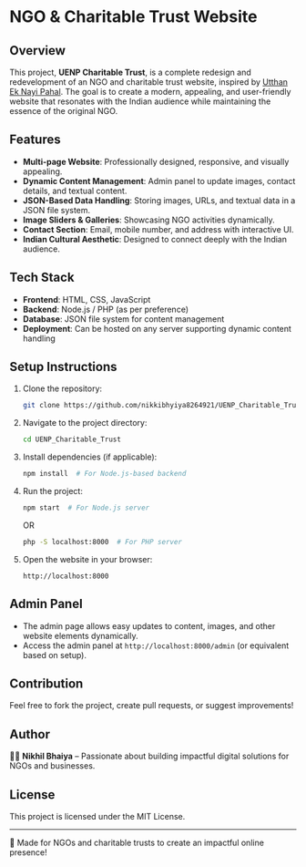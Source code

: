 # NGO & Charitable Trust Website

## Overview
This project, **UENP Charitable Trust**, is a complete redesign and redevelopment of an NGO and charitable trust website, inspired by [Utthan Ek Nayi Pahal](https://utthaneknayipahal.com/). The goal is to create a modern, appealing, and user-friendly website that resonates with the Indian audience while maintaining the essence of the original NGO.

## Features
- **Multi-page Website**: Professionally designed, responsive, and visually appealing.
- **Dynamic Content Management**: Admin panel to update images, contact details, and textual content.
- **JSON-Based Data Handling**: Storing images, URLs, and textual data in a JSON file system.
- **Image Sliders & Galleries**: Showcasing NGO activities dynamically.
- **Contact Section**: Email, mobile number, and address with interactive UI.
- **Indian Cultural Aesthetic**: Designed to connect deeply with the Indian audience.

## Tech Stack
- **Frontend**: HTML, CSS, JavaScript
- **Backend**: Node.js / PHP (as per preference)
- **Database**: JSON file system for content management
- **Deployment**: Can be hosted on any server supporting dynamic content handling

## Setup Instructions
1. Clone the repository:
   ```bash
   git clone https://github.com/nikkibhyiya8264921/UENP_Charitable_Trust.git
   ```
2. Navigate to the project directory:
   ```bash
   cd UENP_Charitable_Trust
   ```
3. Install dependencies (if applicable):
   ```bash
   npm install  # For Node.js-based backend
   ```
4. Run the project:
   ```bash
   npm start  # For Node.js server
   ```
   OR
   ```bash
   php -S localhost:8000  # For PHP server
   ```
5. Open the website in your browser:
   ```
   http://localhost:8000
   ```

## Admin Panel
- The admin page allows easy updates to content, images, and other website elements dynamically.
- Access the admin panel at `http://localhost:8000/admin` (or equivalent based on setup).

## Contribution
Feel free to fork the project, create pull requests, or suggest improvements!

## Author
👨‍💻 **Nikhil Bhaiya** – Passionate about building impactful digital solutions for NGOs and businesses.

## License
This project is licensed under the MIT License.

---
💙 Made for NGOs and charitable trusts to create an impactful online presence!

